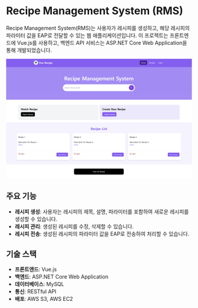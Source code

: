 # Recipe Management System (RMS)

Recipe Management System(RMS)는 사용자가 레시피를 생성하고, 해당 레시피의 파라미터 값을 EAP로 전달할 수 있는 웹 애플리케이션입니다. 
이 프로젝트는 프론트엔드에 Vue.js를 사용하고, 백엔드 API 서비스는 ASP.NET Core Web Application을 통해 개발되었습니다.

<img src="public/main.png" />

## 주요 기능

- **레시피 생성**: 사용자는 레시피의 제목, 설명, 파라미터를 포함하여 새로운 레시피를 생성할 수 있습니다.
- **레시피 관리**: 생성된 레시피를 수정, 삭제할 수 있습니다.
- **레시피 전송**: 생성된 레시피의 파라미터 값을 EAP로 전송하여 처리할 수 있습니다.

## 기술 스택

- **프론트엔드**: Vue.js
- **백엔드**: ASP.NET Core Web Application
- **데이터베이스**: MySQL
- **통신**: RESTful API
- **배포**: AWS S3, AWS EC2
